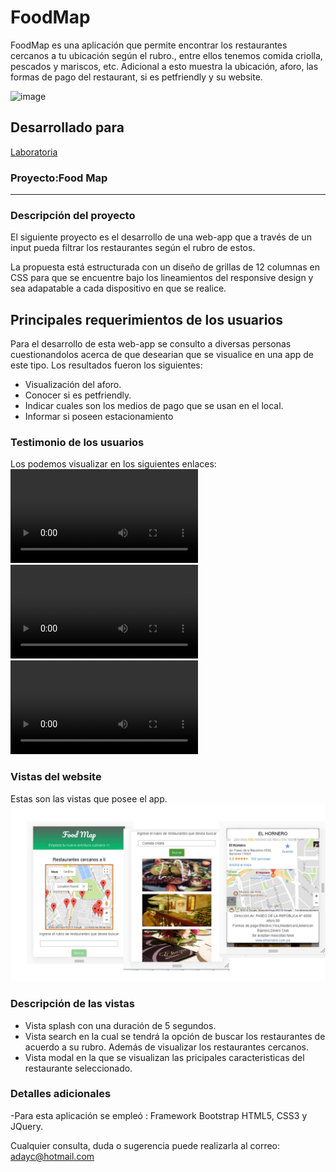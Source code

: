 # FoodMap
FoodMap es una aplicación que permite encontrar los restaurantes cercanos a tu ubicación según el rubro., entre ellos tenemos comida criolla, pescados y mariscos, etc.
Adicional a esto muestra la ubicación, aforo, las formas de pago del restaurant, si es petfriendly y su website.

![image](https://user-images.githubusercontent.com/32311089/36194821-3d63995a-1139-11e8-986a-f0a12731ac95.png)


## Desarrollado para 
[Laboratoria](http://laboratoria.la)



### Proyecto:Food Map
_____________

### Descripción del proyecto
El siguiente proyecto es el desarrollo de una web-app que a través de un input pueda filtrar los restaurantes según el rubro de estos.

La propuesta está estructurada con un diseño de grillas de 12 columnas en CSS para que se encuentre bajo los lineamientos del responsive design y sea adapatable a cada dispositivo en que se realice.

## Principales requerimientos de los usuarios
Para el desarrollo de esta web-app se consulto a diversas personas cuestionandolos acerca de que desearian que se visualice en una app de este tipo.
Los resultados fueron los siguientes:
* Visualización del aforo.
* Conocer si es petfriendly.
* Indicar cuales son los medios de pago que se usan en el local.
* Informar si poseen estacionamiento

### Testimonio de los usuarios 
Los podemos visualizar en los siguientes enlaces:
![Imagenes](assets/videos/Andrea.mp4)
![Imagenes](assets/videos/Nelson.mp4)
![Imagenes](assets/videos/Dayer.mp4)


### Vistas del website
Estas son las vistas que posee el app.
![Imagenes](assets/images/d1.jpg)

### Descripción de las vistas
* Vista splash con una duración de 5 segundos.
* Vista search en la cual se tendrá la opción de buscar los restaurantes de acuerdo a su rubro. Además de visualizar los restaurantes cercanos.
* Vista modal en la que se visualizan las pricipales caracteristicas del restaurante seleccionado.

### Detalles adicionales
-Para esta aplicación se empleó : Framework Bootstrap HTML5, CSS3 y JQuery.

  
  Cualquier consulta, duda o sugerencia puede realizarla al correo: adayc@hotmail.com
